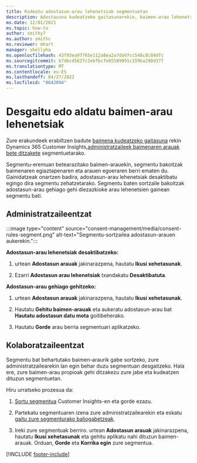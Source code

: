 ```yaml
---
title: Kudeatu adostasun-arau lehenetsiak segmentuetan
description: Adostasuna kudeatzeko gaitasunarekin, baimen-arau lehenetsiak desgaitu edo alda ditzakezu gainidatziak gaituta badaude.
ms.date: 12/01/2021
ms.topic: how-to
author: smithy7
ms.author: smithc
ms.reviewer: mhart
manager: shellyha
ms.openlocfilehash: 43f03ea97765e112a8ea2a7da97cc548c8c84dfc
ms.sourcegitcommit: b7dbcd5627c2ebfbcfe65589991c159ba290d377
ms.translationtype: MT
ms.contentlocale: eu-ES
ms.lasthandoff: 04/27/2022
ms.locfileid: "8642094"
---
```

# <a name="disable-or-change-default-consent-rules"></a>Desgaitu edo aldatu baimen-arau lehenetsiak

Zure erakundeek erabiltzen badute [baimena kudeatzeko gaitasuna](consent-management/overview.md) rekin Dynamics 365 Customer Insights,[administratzaileek baimenaren arauak bete ditzakete](activate-consent.md) segmentuetarako. 

Segmentu-eremuan betearazitako baimen-arauekin, segmentu bakoitzak baimenaren egiaztapenaren eta arauen egoeraren berri ematen du. Gainidatzeak onartzen badira, adostasun-arau lehenetsiak desaktibatu egingo dira segmentu zehatzetarako. Segmentu baten sortzaile bakoitzak adostasun-arau gehiago gehi diezazkioke arau lehenetsien gainean segmentu bati. 

## <a name="for-administrators"></a>Administratzaileentzat

:::image type="content" source="consent-management/media/consent-rules-segment.png" alt-text="Segmentu-sortzailea adostasun-arauen aukerekin.":::

**Adostasun-arau lehenetsiak desaktibatzeko:**

1. urtean **Adostasun arauak** jakinarazpena, hautatu **Ikusi xehetasunak**. 

1. Ezarri **Adostasun arau lehenetsiak** txandakatu **Desaktibatuta**.

**Adostasun-arau gehiago gehitzeko:**

1. urtean **Adostasun arauak** jakinarazpena, hautatu **Ikusi xehetasunak**. 

1. Hautatu **Gehitu baimen-arauak** eta aukeratu adostasun-arau bat **Hautatu adostasun datu mota** goitibeherako.

1. Hautatu **Gorde** arau berria segmentuari aplikatzeko.

## <a name="for-contributors"></a>Kolaboratzaileentzat

Segmentu bat behartutako baimen-araurik gabe sortzeko, zure administratzailearekin lan egin behar duzu segmentuan desgaitzeko. Hala ere, zure baimen-arau propioak gehi ditzakezu zure jabe eta kudeatzen dituzun segmentuetan.

Hiru urratseko prozesua da: 
1. [Sortu segmentua](segments.md) Customer Insights-en eta gorde ezazu. 

1. Partekatu segmentuaren izena zure administratzailearekin eta eskatu [gaitu zure segmenturako baliogabetzeak](activate-consent.md). 

1. Ireki zure segmentuak berriro. urtean **Adostasun arauak** jakinarazpena, hautatu **Ikusi xehetasunak** eta gehitu aplikatu nahi dituzun baimen-arauak. Orduan, **Gorde** eta **Korrika egin** zure segmentua.



[!INCLUDE [footer-include](includes/footer-banner.md)] 
